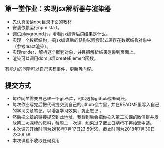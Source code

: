 ## 第一堂作业：实现jsx解析器与渲染器
- 先认真阅读doc目录下面的教材
- 安装依赖运行npm start。
- 调试playground.js，看看jsx编译后的结果是什么。
- 实现一个数据结构，把jsx编译后的结构以嵌套形式保存在数据结构对象中（参考react渲染）。
- 实现render，解析这个嵌套对象，并且把解析结果渲染到页面上。
- 渲染可以调用dom.js里createElement函数。

有能力的同学可以自己实现事件，更新等内容。

## 提交方式
- 每位同学需要自己建一个git仓库，可以选择github或者码云。
- 每次作业写完后把代码提交到自己的github仓库里，并在README里写入自己的学习文章笔记，以增强学习效果，防止忘记 。
- 然后把文章的链接提交到此<a href="https://www.wenjuan.com/s/FF3yQr">地址</a>，我看到后会把你拉入第二次课的微信群并发放第二次课程的资料，每周二一次课，如果过了截止日期将不再接受申请。
- 本次课的开始时间为2018年7月17日23:59:59，截止时间为2018年7月30日23:59:59
- 本次课程不收取任何费用
